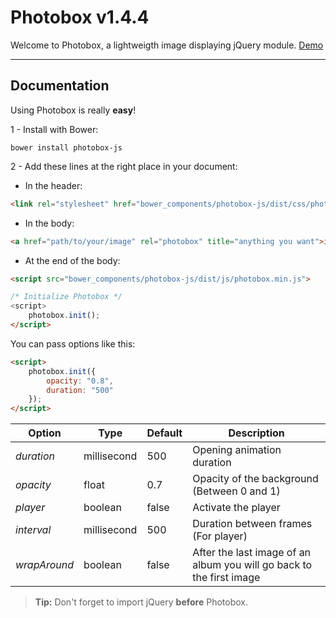 Photobox v1.4.4
===============

Welcome to Photobox, a lightweigth image displaying jQuery module.
[Demo](https://greg-klein.github.io/Photobox/)

----------


Documentation
----------------------

Using Photobox is really **easy**!

1 - Install with Bower:
```
bower install photobox-js
```

2 - Add these lines at the right place in your document:

- In the header:
```html
<link rel="stylesheet" href="bower_components/photobox-js/dist/css/photobox.min.css">
```

- In the body:
```html
<a href="path/to/your/image" rel="photobox" title="anything you want">image or text</a>
```

- At the end of the body:
```html
<script src="bower_components/photobox-js/dist/js/photobox.min.js">

/* Initialize Photobox */
<script>
	photobox.init();
</script>
```

You can pass options like this:
```html
<script>
	photobox.init({
		opacity: "0.8",
		duration: "500"
	});
</script>
```

| Option       | Type | Default | Description                |
|--------------|------|---------|----------------------------|
| *duration* | millisecond | 500 | Opening animation duration |
| *opacity* | float | 0.7 | Opacity of the background (Between 0 and 1) |
| *player* | boolean | false | Activate the player |
| *interval* | millisecond | 500 | Duration between frames (For player) |
| *wrapAround* | boolean | false | After the last image of an album you will go back to the first image |

> **Tip:** Don't forget to import jQuery **before** Photobox.


